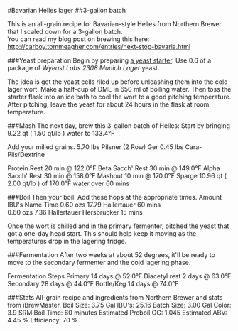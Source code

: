 #Bavarian Helles lager
##3-gallon batch

This is an all-grain recipe for Bavarian-style Helles from Northern Brewer that I scaled down for a 3-gallon batch.  
You can read my blog post on brewing this here: http://carboy.tommeagher.com/entries/next-stop-bavaria.html

###Yeast preparation
Begin by preparing [a yeast starter](http://www.northernbrewer.com/documentation/YeastStarter.pdf). Use 0.6 of a package of _Wyeast Labs 2308 Munich Lager_ yeast.

The idea is get the yeast cells riled up before unleashing them into the cold lager wort. Make a half-cup of DME in 650 ml of boiling water. Then toss the starter flask into an ice bath to cool the wort to a good pitching temperature. After pitching, leave the yeast for about 24 hours in the flask at room temperature.

###Mash
The next day, brew this 3-gallon batch of Helles:
Start by bringing 9.22 qt ( 1.50 qt/lb ) water to 133.4°F

Add your milled grains.
5.70 lbs Pilsner (2 Row) Ger
0.45 lbs Cara-Pils/Dextrine

Protein Rest    20 min @ 122.0°F
Beta Sacch' Rest        30 min @ 149.0°F
Alpha Sacch' Rest       30 min @ 158.0°F
Mashout 10 min @ 170.0°F
Sparge 10.96 qt ( 2.00 qt/lb ) of 170.0°F water over 60 mins

###Boil
Then your boil. Add these hops at the appropriate times.
Amount  IBU's    Name   Time
0.60 ozs 17.79   Hallertauer    60 mins  
0.60 ozs 7.36    Hallertauer Hersbrucker        15 mins  

Once the wort is chilled and in the primary fermenter, pitched the yeast that got a one-day head start. This should help keep it moving as the temperatures drop in the lagering fridge.

###Fermentation
After two weeks at about 52 degrees, it'll be ready to move to the secondary fermenter and the cold lagering phase.
 
Fermentation Steps
Primary	14 days @ 52.0°F
Diacetyl rest	2 days @ 63.0°F
Secondary	28 days @ 44.0°F
Bottle/Keg	14 days @ 74.0°F
 
###Stats
All-grain recipe and ingredients from Northern Brewer and stats from iBrewMaster.
Boil Size: 3.75 Gal
IBU's: 25.16
Batch Size: 3.00 Gal
Color: 3.9 SRM
Boil Time: 60 minutes
Estimated Preboil OG: 1.045
Estimated ABV: 4.45 %
Efficiency: 70 %
